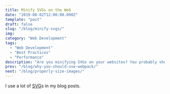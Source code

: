 ```yaml
---
title: Minify SVGs on the Web
date: "2019-08-02T12:00:00.000Z"
template: "post"
draft: false
slug: "/blog/minify-svgs/"
img:
category: "Web Development"
tags:
  - "Web Development"
  - "Best Practices"
  - "Performance"
description: "Are you minifying SVGs on your websites? You probably should be."
prev: "/blog/why-you-should-use-webpack/"
next: "/blog/properly-size-images/"
---
```


I use a lot of [SVG](https://en.wikipedia.org/wiki/Scalable_Vector_Graphics)s in my blog posts.
